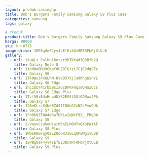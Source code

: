 ```yaml
---
layout: produk-casinghp
title: Bob's Burgers Family Samsung Galaxy S9 Plus Case
categories: samsung
tags: galaxy

# Produk
product-title: Bob's Burgers Family Samsung Galaxy S9 Plus Case
harga: 90000
sku: hn-0775
image-drive: 1EP8qUeF4yv4zEfEi3Qn9RTRFbPjXtULB
gallery:
  - url: 1tu4Lz_PalHuihotzr9hTkK4d3Q9Bfb2Q
    title: Galaxy Note 8
  - url: 1icHWeBMU9CKaYdUZ8TQtzi7CjE2dgCTz
    title: Galaxy S6
  - url: 1TFOWu3FK6LhN-NYeD37XjJaOhhg6xnYL
    title: Galaxy S6 Edge
  - url: 1hC1bb74CrbbBsia6cDPRFHqxdOHaIUcs
    title: Galaxy S6 Edge Plus
  - url: 1Tzf50iBUxHnpdUX52RSSlOGlG2MwsJPA
    title: Galaxy S7
  - url: 126eKLrs84bk8Zd51IGWbG2mN2zPvuQUk
    title: Galaxy S7 Edge
  - url: 1Fn96QZlWA4eRw7DKiwIqWrF92__PRgDA
    title: Galaxy S8
  - url: 1-VnavCzUkoHjwrW3nZLM6M7vQYoPW1AF
    title: Galaxy S8 Plus
  - url: 1W6sRWwxqy02LZ8d6RJzELqKPwWg1vL88
    title: Galaxy S9
  - url: 1EP8qUeF4yv4zEfEi3Qn9RTRFbPjXtULB
    title: Galaxy S9 Plus
---
```


